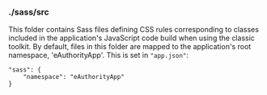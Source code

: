 ### ./sass/src

This folder contains Sass files defining CSS rules corresponding to classes
included in the application's JavaScript code build when using the classic toolkit.
By default, files in this folder are mapped to the application's root namespace, 'eAuthorityApp'.
This is set in `"app.json"`:

    "sass": {
        "namespace": "eAuthorityApp"
    }